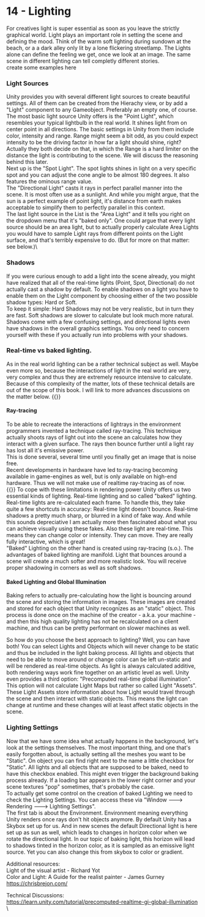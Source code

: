 # 14 - Lighting
For creatives light is super essential as soon as you leave the strictly graphical world. Light plays an important role in setting the scene and defining the mood. Think of the warm soft lighting during sundown at the beach, or a a dark alley only lit by a lone flickering streetlamp. The Lights alone can define the feeling we get, once we look at an image. The same scene in different lighting can tell completly different stories.\
create some examples here
### Light Sources
Unity provides you with several different light sources to create beautiful settings. All of them can be created from the Hierachy view, or by add a "Light" component to any Gameobject. Preferably an empty one, of course.\
The most basic light source Unity offers is the "Point Light", which resembles your typical lightbulb in the real world. It shines light from on center point in all directions. The basic settings in Unity from them include color, intensity and range. Range might seem a bit odd, as you could expect intensity to be the driving factor in how far a light should shine, right? Actually they both decide on that, in which the Range is a hard limiter on the distance the light is contributing to the scene. We will discuss the reasoning behind this later.\
Next up is the "Spot Light". The spot lights shines in light on a very specific spot and you can adjust the cone angle to be almost 180 degrees. It also features the ominous range value.\
The "Directional Light" casts it rays in perfect parallel manner into the scene. It is most often use as a sunlight. And while you might argue, that the sun is a perfect example of point light, it's distance from earth makes acceptable to simplify them to perfectly parallel in this context.\
The last light source in the List is the "Area Light" and it tells you right on the dropdown menu that it's "baked only". One could argue that every light source should be an area light, but to actually properly calculate Area Lights you would have to sample Light rays from different points on the Light surface, and that's terribly expensive to do. (But for more on that matter: see below.)\

### Shadows
If you were curious enough to add a light into the scene already, you might have realized that all of the real-time lights (Point, Spot, Directional) do not actually cast a shadow by default. To enable shadows on a light you have to enable them on the Light component by choosing either of the two possible shadow types: Hard or Soft.\
To keep it simple: Hard Shadows may not be very realistic, but in turn they are fast. Soft shadows are slower to calculate but look much more natural. Shadows come with a few confusing settings, and directional lights even have shadows in the overall graphics settings. You only need to concern yourself with these if you actually run into problems with your shadows.

### Real-time vs baked lighting.
As in the real world lighting can be a rather technical subject as well. Maybe even more so, because the interactions of light in the real world are very, very complex and thus they are extremely resource intensive to calculate. Because of this complexity of the matter, lots of these technical details are out of the scope of this book. I will link to more advances discussions on the matter below.
{{<expand>}}
#### Ray-tracing
To be able to recreate the interactions of lightrays in the environment programmers invented a technique called ray-tracing. This technique actually shoots rays of light out into the scene an calculates how they interact with a given surface. The rays then bounce further until a light ray has lost all it's emissive power.\
This is done several, several time until you finally get an image that is noise free.\
Recent developments in hardware have led to ray-tracing becoming available in game-engines as well, but is only available on high-end hardware. Thus we will not make use of realtime ray-tracing as of now.\
{{</expand>}}
To cope with these limitations in rendering power Unity offers us two essential kinds of lighting. Real-time lighting and so called "baked" lighting.\
Real-time lights are re-calculated each frame. To handle this, they take quite a few shortcuts in accuracy: Real-time light doesn't bounce. Real-time shadows a pretty much sharp, or blurred in a kind of fake way. And while this sounds depreciative I am actually more then fascinated about what you can achieve visually using these fakes. Also these light are real-time. This means they can change color or intensity. They can move. They are really fully interactive, which is great!\
"Baked" Lighting on the other hand is created using ray-tracing (s.o.). The advantages of baked lighting are manifold. Light that bounces around a scene will create a much softer and more realistic look. You will receive proper shadowing in corners as well as soft shadows. 

#### Baked Lighting and Global Illumination
 Baking refers to actually pre-calculating how the light is bouncing around the scene and storing the information in images. These images are created and stored for each object that Unity recognizes as an "static" object. This process is done once on the machine of the creator - a.k.a. your machine - and then this high quality lighting has not be recalculated on a client machine, and thus can be pretty performant on slower machines as well.

So how do you choose the best approach to lighting? Well, you can have both! You can select Lights and Objects which will never change to be static and thus be included in the light baking process. All lights and objects that need to be able to move around or change color can be left un-static and will be rendered as real-time objects. As light is always calculated additive, both rendering ways work fine together on an artistic level as well.
Unity even provides a third option: "Precomputed real-time global illumination". This option will not calculate Light Maps but rather so called Light "Assets". These Light Assets store information about how Light would travel through the scene and then interact with static objects. This means the light can change at runtime and these changes will at least affect static objects in the scene.

### Lighting Settings
Now that we have some idea what actually happens in the background, let's look at the settings themselves. The most important thing, and one that's easily forgotten about, is actually setting all the meshes you want to be "Static". On object you can find right next to the name a little checkbox for "Static". All lights and all objects that are supposed to be baked, need to have this checkbox enabled. This might even trigger the background baking process already. If a loading bar appears in the lower right corner and your scene textures "pop" sometimes, that's probably the case.\
To actually get some control on the creation of baked Lighting we need to check the Lighting Settings. You can access these via "Window ---> Rendering ---> Lighting Settings".\
The first tab is about the Environment. Environment meaning everything Unity renders once rays don't hit objects anymore. By default Unity has a Skybox set up for us. And in new scenes the default Directional light is here set up as sun as well, which leads to changes in horizon color when we rotate the directional light. In our topic of baking light, this horizon will lead to shadows tinted in the horizon color, as it is sampled as an emissive light source. Yet you can also change this from skybox to color or gradient.













Additional resources: \
Light of the visual artist - Richard Yot \
Color and Light: A Guide for the realist painter - James Gurney \
https://chrisbrejon.com/

Technical Discussions: \
https://learn.unity.com/tutorial/precomputed-realtime-gi-global-illumination \